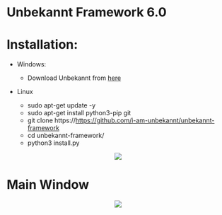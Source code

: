 # Unbekannt Framework 6.0

# Installation:
* Windows:
  * Download Unbekannt from [here](https://www.mediafire.com/file/2m44jdtdj5ian6c/Unbekannt-Setup-6.0.exe/file)
  
* Linux
  * sudo apt-get update -y
  * sudo apt-get install python3-pip git
  * git clone https://https://github.com/i-am-unbekannt/unbekannt-framework
  * cd unbekannt-framework/
  * python3 install.py


<p align="center">
  <img src="https://cdn.discordapp.com/attachments/808620387390324746/993284489927204904/logo.png">
</p>

# Main Window
<p align="center">
  <img src="https://cdn.discordapp.com/attachments/808620387390324746/993284096417599578/main.PNG">
</p>
